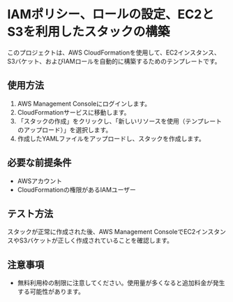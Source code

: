 # IAMポリシー、ロールの設定、EC2とS3を利用したスタックの構築

このプロジェクトは、AWS CloudFormationを使用して、EC2インスタンス、S3バケット、およびIAMロールを自動的に構築するためのテンプレートです。

## 使用方法

1. AWS Management Consoleにログインします。
2. CloudFormationサービスに移動します。
3. 「スタックの作成」をクリックし、「新しいリソースを使用（テンプレートのアップロード）」を選択します。
4. 作成したYAMLファイルをアップロードし、スタックを作成します。

## 必要な前提条件

- AWSアカウント
- CloudFormationの権限があるIAMユーザー

## テスト方法

スタックが正常に作成された後、AWS Management ConsoleでEC2インスタンスやS3バケットが正しく作成されていることを確認します。

## 注意事項

- 無料利用枠の制限に注意してください。使用量が多くなると追加料金が発生する可能性があります。
